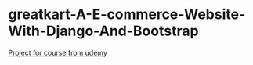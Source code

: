 # greatkart-A-E-commerce-Website-With-Django-And-Bootstrap

[Project for course from udemy](https://www.udemy.com/share/104lTM3@9qbMD4EPQjDvrE74_C91WHXtqYCiw_It8L4x_p5RZ3BeuEXMzNWBnfQlSqsOuscU/)
